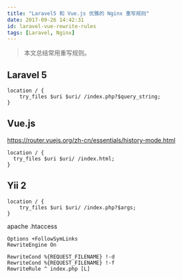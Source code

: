 ```yaml
---
title: "Laravel5 和 Vue.js 优雅的 Nginx 重写规则"
date: 2017-09-26 14:42:31
id: laravel-vue-rewrite-rules
tags: [Laravel, Nginx]
---
```


> 本文总结常用重写规则。

## Laravel 5

```
location / {
    try_files $uri $uri/ /index.php?$query_string;
}
```

## Vue.js

<https://router.vuejs.org/zh-cn/essentials/history-mode.html>

```
location / {
  try_files $uri $uri/ /index.html;
}
```

## Yii 2

```
location / {
    try_files $uri $uri/ /index.php?$args;
}
```

apache .htaccess

```
Options +FollowSymLinks
RewriteEngine On

RewriteCond %{REQUEST_FILENAME} !-d
RewriteCond %{REQUEST_FILENAME} !-f
RewriteRule ^ index.php [L]
```
